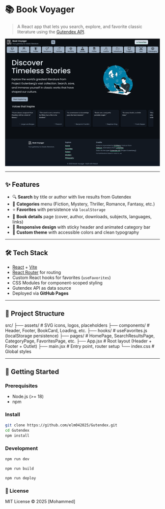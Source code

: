 # 📚 Book Voyager

> A React app that lets you search, explore, and favorite classic literature using the [Gutendex API](https://gutendex.com/).

![Book Voyager Screenshot](./screenshot.png)

---

## ✨ Features

-  🔍 **Search** by title or author with live results from Gutendex
-  📂 **Categories** menu (Fiction, Mystery, Thriller, Romance, Fantasy, etc.)
-  ⭐ **Favorites** with persistence via `localStorage`
-  📖 **Book details** page (cover, author, downloads, subjects, languages, links)
-  📱 **Responsive design** with sticky header and animated category bar
-  🎨 **Custom theme** with accessible colors and clean typography

---

## 🛠️ Tech Stack

-  [React](https://react.dev/) + [Vite](https://vitejs.dev/)
-  [React Router](https://reactrouter.com/) for routing
-  Custom React hooks for favorites (`useFavorites`)
-  CSS Modules for component-scoped styling
-  Gutendex API as data source
-  Deployed via **GitHub Pages**

---

## 📁 Project Structure

src/
├── assets/ # SVG icons, logos, placeholders
├── components/ # Header, Footer, BookCard, Loading, etc.
├── hooks/ # useFavorites.js (localStorage persistence)
├── pages/ # HomePage, SearchResultsPage, CategoryPage, FavoritesPage, etc.
├── App.jsx # Root layout (Header + Footer + Outlet)
├── main.jsx # Entry point, router setup
└── index.css # Global styles

---

## 🚀 Getting Started

### Prerequisites

-  Node.js (>= 18)
-  npm

### Install

```bash
git clone https://github.com/elm042025/Gutendex.git
cd Gutendex
npm install
```

### Development

```bash
npm run dev
```

```bash
npm run build
```

```bash
npm run deploy
```

### 📄 License

MIT License © 2025 [Mohammed]
